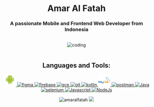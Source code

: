 <div align="center">
  <h1>Amar Al Fatah</h1>
  <h3>A passionate Mobile and Frontend Web Developer from Indonesia</h3>
  <br>
  <img src="https://media.tenor.com/0Dns0WCL0O4AAAAC/cyber.gif" alt="coding" width="500" height="300">
  <br><br>

  <h2>Languages and Tools:</h2>
  <p align="center"> 
  <a href="https://developer.android.com" target="_blank" rel="noreferrer"> 
    <img src="https://raw.githubusercontent.com/devicons/devicon/master/icons/android/android-original-wordmark.svg" alt="android" width="40" height="40"/> </a> 
  
  <!-- <a href="https://dart.dev" target="_blank" rel="noreferrer"> 
    <img src="https://www.vectorlogo.zone/logos/dartlang/dartlang-icon.svg" alt="dart" width="40" height="40"/> </a> -->
  <a href="https://www.python.org/" target="_blank" rel="noreferrer">
    <img src="https://www.svgrepo.com/show/354238/python.svg" alt="figma" width="40" height="40"/> </a>
  <a href="https://firebase.google.com/" target="_blank" rel="noreferrer"> 
    <img src="https://www.vectorlogo.zone/logos/firebase/firebase-icon.svg" alt="firebase" width="40" height="40"/> </a>
  <!-- <a href="https://flutter.dev" target="_blank" rel="noreferrer">
    <img src="https://www.vectorlogo.zone/logos/flutterio/flutterio-icon.svg" alt="flutter" width="40" height="40"/> </a> -->
  <a href="https://cloud.google.com" target="_blank" rel="noreferrer">
    <img src="https://www.vectorlogo.zone/logos/google_cloud/google_cloud-icon.svg" alt="gcp" width="40" height="40"/> </a>
  <a href="https://git-scm.com/" target="_blank" rel="noreferrer"> 
    <img src="https://www.vectorlogo.zone/logos/git-scm/git-scm-icon.svg" alt="git" width="40" height="40"/> </a>
 <!-- <a href="https://golang.org" target="_blank" rel="noreferrer"> <img src="https://raw.githubusercontent.com/devicons/devicon/master/icons/go/go-original.svg" alt="go" width="40" height="40"/> </a> -->
 <!-- <a href="https://gorm.io/" target="_blank" rel="noreferrer"> 
  <img src="https://gorm.grails.org/images/gorm_logo.svg" alt="Gorm" width="40" height="40"/> </a> -->
  <a href="https://kotlinlang.org" target="_blank" rel="noreferrer"> <img src="https://www.vectorlogo.zone/logos/kotlinlang/kotlinlang-icon.svg" alt="kotlin" width="40" height="40"/>
  </a>
  <a href="https://www.mysql.com/" target="_blank" rel="noreferrer"> 
  <img src="https://raw.githubusercontent.com/devicons/devicon/master/icons/mysql/mysql-original-wordmark.svg" alt="mysql" width="40" height="40"/> </a>
  <a href="https://postman.com" target="_blank" rel="noreferrer"> 
    <img src="https://www.vectorlogo.zone/logos/getpostman/getpostman-icon.svg" alt="postman" width="40" height="40"/> </a>
  <!-- <a href="https://www.selenium.dev" target="_blank" rel="noreferrer"> 
    <img src="https://raw.githubusercontent.com/detain/svg-logos/780f25886640cef088af994181646db2f6b1a3f8/svg/selenium-logo.svg" alt="selenium" width="40" height="40"/> </a>  -->
  <a href="https://www.java.com/en/" target="_blank" rel="noreferrer"> 
   <img src="https://www.svgrepo.com/show/303388/java-4-logo.svg" alt="Java" width="40" height="40"/> </a>
  <!-- <a href="https://ai.google/" target="_blank" rel="artificial intelligence"> 
    <img src="https://www.svgrepo.com/show/373424/ai.svg" alt="selenium" width="40" height="40"/> </a> -->
  <a href="https://code.visualstudio.com/ target="_blank" rel="Visual Studio Code"> 
    <img src="https://www.svgrepo.com/show/452129/vs-code.svg" alt="selenium" width="40" height="40"/> </a>
  <a href="https://www.javascript.com/ target="_blank" rel="Javascript"> 
    <img src="https://upload.wikimedia.org/wikipedia/commons/thumb/6/6a/JavaScript-logo.png/768px-JavaScript-logo.png" alt="Javascript" width="40" height="40"/> </a>
  <a href="https://nodejs.org/en target="_blank" rel="NodeJs"> 
    <img src="https://upload.wikimedia.org/wikipedia/commons/thumb/d/d9/Node.js_logo.svg/2560px-Node.js_logo.svg.png" alt="NodeJs" width="40" height="40"/> </a>
  </p>

<!-- <img align="left" src="https://github-readme-stats.vercel.app/api/top-langs?username=amaralfatah&show_icons=true&locale=en&layout=compact&theme=radical" alt="amaralfatah" /> -->
<!-- <p>&nbsp;<img align="center" src="https://github-readme-stats.vercel.app/api?username=amaralfatah&show_icons=true&locale=en" alt="amaralfatah" /></p> -->
<!--![Anurag's GitHub stats](https://github-readme-stats.vercel.app/api?username=amaralfatah&show_icons=true&theme=radical) -->
<!-- <img align="left" width="50%" src="https://github-readme-stats.vercel.app/api?username=amaralfatah&show_icons=true&theme=radical"/> -->
</div>
<p align="center">
  <img src="https://github-readme-stats.vercel.app/api/top-langs?username=amaralfatah&show_icons=true&locale=en&layout=compact&theme=radical" alt="amaralfatah" />
  <img width="50%" src="https://github-readme-stats.vercel.app/api?username=amaralfatah&show_icons=true&theme=radical" />
</p>
